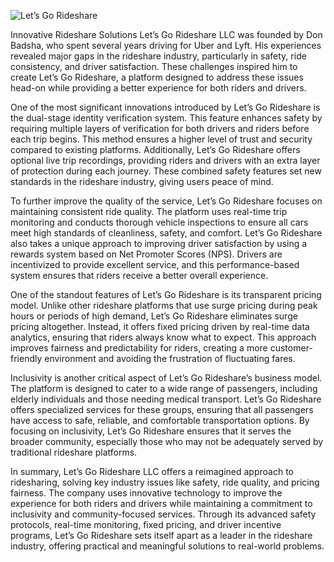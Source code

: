 ![Let’s Go Rideshare](https://github.com/Letsgorsllc/LET-S-GO/blob/main/assets/Letsgo.JPEG)

Innovative Rideshare Solutions
Let’s Go Rideshare LLC was founded by Don Badsha, who spent several years driving for Uber and Lyft. His experiences revealed major gaps in the rideshare industry, particularly in safety, ride consistency, and driver satisfaction. These challenges inspired him to create Let’s Go Rideshare, a platform designed to address these issues head-on while providing a better experience for both riders and drivers.

One of the most significant innovations introduced by Let’s Go Rideshare is the dual-stage identity verification system. This feature enhances safety by requiring multiple layers of verification for both drivers and riders before each trip begins. This method ensures a higher level of trust and security compared to existing platforms. Additionally, Let’s Go Rideshare offers optional live trip recordings, providing riders and drivers with an extra layer of protection during each journey. These combined safety features set new standards in the rideshare industry, giving users peace of mind.

To further improve the quality of the service, Let’s Go Rideshare focuses on maintaining consistent ride quality. The platform uses real-time trip monitoring and conducts thorough vehicle inspections to ensure all cars meet high standards of cleanliness, safety, and comfort. Let’s Go Rideshare also takes a unique approach to improving driver satisfaction by using a rewards system based on Net Promoter Scores (NPS). Drivers are incentivized to provide excellent service, and this performance-based system ensures that riders receive a better overall experience.

One of the standout features of Let’s Go Rideshare is its transparent pricing model. Unlike other rideshare platforms that use surge pricing during peak hours or periods of high demand, Let’s Go Rideshare eliminates surge pricing altogether. Instead, it offers fixed pricing driven by real-time data analytics, ensuring that riders always know what to expect. This approach improves fairness and predictability for riders, creating a more customer-friendly environment and avoiding the frustration of fluctuating fares.

Inclusivity is another critical aspect of Let’s Go Rideshare’s business model. The platform is designed to cater to a wide range of passengers, including elderly individuals and those needing medical transport. Let’s Go Rideshare offers specialized services for these groups, ensuring that all passengers have access to safe, reliable, and comfortable transportation options. By focusing on inclusivity, Let’s Go Rideshare ensures that it serves the broader community, especially those who may not be adequately served by traditional rideshare platforms.

In summary, Let’s Go Rideshare LLC offers a reimagined approach to ridesharing, solving key industry issues like safety, ride quality, and pricing fairness. The company uses innovative technology to improve the experience for both riders and drivers while maintaining a commitment to inclusivity and community-focused services. Through its advanced safety protocols, real-time monitoring, fixed pricing, and driver incentive programs, Let’s Go Rideshare sets itself apart as a leader in the rideshare industry, offering practical and meaningful solutions to real-world problems.
